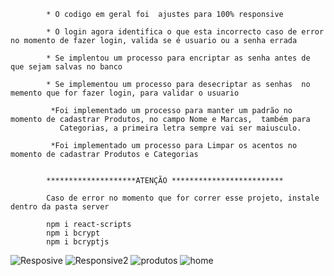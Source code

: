             * O codigo em geral foi  ajustes para 100% responsive
            
            * O login agora identifica o que esta incorrecto caso de error no momento de fazer login, valida se é usuario ou a senha errada
            
            * Se implentou um processo para encriptar as senha antes de que sejam salvas no banco
            
            * Se implementou um processo para desecriptar as senhas  no memento que for fazer login, para validar o usuario
            
             *Foi implementado um processo para manter um padrão no momento de cadastrar Produtos, no campo Nome e Marcas,  também para 
               Categorias, a primeira letra sempre vai ser maiusculo.
                
             *Foi implementado um processo para Limpar os acentos no momento de cadastrar Produtos e Categorias
            
            
            ********************ATENÇÃO *************************
            
            Caso de error no momento que for correr esse projeto, instale dentro da pasta server 
            
            npm i react-scripts
            npm i bcrypt
            npm i bcryptjs
            

![Resposive](https://github.com/user-attachments/assets/044e266e-d586-42c7-8c51-af58d0b323fe)
![Responsive2](https://github.com/user-attachments/assets/61641371-780e-4dd3-a775-7fde525a4034)
![produtos](https://github.com/user-attachments/assets/9cdd9183-328b-4384-a52e-f39f475d4252)
![home](https://github.com/user-attachments/assets/363e064e-388e-42ea-b0f9-52601e590e23)
